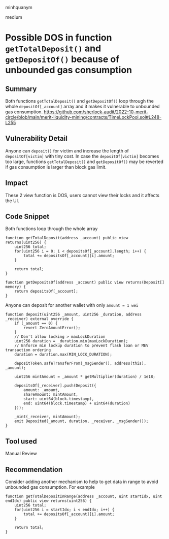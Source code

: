 minhquanym

medium

# Possible DOS in function `getTotalDeposit()` and `getDepositOf()` because of unbounded gas consumption

## Summary
Both functions `getTotalDeposit()` and `getDepositOf()` loop through the whole `depositOf[_account]` array and it makes it vulnerable to unbounded gas consumption.
https://github.com/sherlock-audit/2022-10-merit-circle/blob/main/merit-liquidity-mining/contracts/TimeLockPool.sol#L248-L255

## Vulnerability Detail
Anyone can `deposit()` for victim and increase the length of `depositOf[victim]` with tiny cost. In case the `depositOf[victim]` becomes too large, functions `getTotalDeposit()` and `getDepositOf()` may be reverted if gas consumption is larger than block gas limit.

## Impact
These 2 view function is DOS, users cannot view their locks and it affects the UI.

## Code Snippet
Both functions loop through the whole array
```solidity
function getTotalDeposit(address _account) public view returns(uint256) {
    uint256 total;
    for(uint256 i = 0; i < depositsOf[_account].length; i++) {
        total += depositsOf[_account][i].amount;
    }

    return total;
}

function getDepositsOf(address _account) public view returns(Deposit[] memory) {
    return depositsOf[_account];
}
```

Anyone can deposit for another wallet with only `amount = 1 wei`
```solidity
function deposit(uint256 _amount, uint256 _duration, address _receiver) external override {
    if (_amount == 0) {
        revert ZeroAmountError();
    }
    // Don't allow locking > maxLockDuration
    uint256 duration = _duration.min(maxLockDuration);
    // Enforce min lockup duration to prevent flash loan or MEV transaction ordering
    duration = duration.max(MIN_LOCK_DURATION);

    depositToken.safeTransferFrom(_msgSender(), address(this), _amount);

    uint256 mintAmount = _amount * getMultiplier(duration) / 1e18;

    depositsOf[_receiver].push(Deposit({
        amount: _amount,
        shareAmount: mintAmount,
        start: uint64(block.timestamp),
        end: uint64(block.timestamp) + uint64(duration)
    }));

    _mint(_receiver, mintAmount);
    emit Deposited(_amount, duration, _receiver, _msgSender());
}
```

## Tool used

Manual Review

## Recommendation

Consider adding another mechanism to help to get data in range to avoid unbounded gas consumption. For example
```solidity
function getTotalDepositInRange(address _account, uint startIdx, uint endIdx) public view returns(uint256) {
    uint256 total;
    for(uint256 i = startIdx; i < endIdx; i++) {
        total += depositsOf[_account][i].amount;
    }

    return total;
}
```
